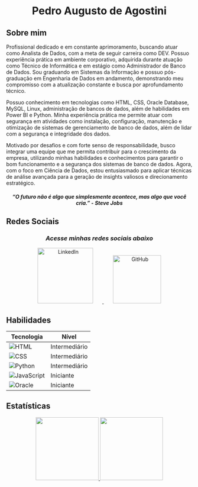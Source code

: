 <h1 align="center">Pedro Augusto de Agostini</h1>

## Sobre mim

Profissional dedicado e em constante aprimoramento, buscando atuar como Analista de Dados, com a meta de seguir carreira como DEV. Possuo experiência prática em ambiente corporativo, adquirida durante atuação como Técnico de Informática e em estágio como Administrador de Banco de Dados. Sou graduando em Sistemas da Informação e possuo pós-graduação em Engenharia de Dados em andamento, demonstrando meu compromisso com a atualização constante e busca por aprofundamento técnico.

Possuo conhecimento em tecnologias como HTML, CSS, Oracle Database, MySQL, Linux, administração de bancos de dados, além de habilidades em Power BI e Python. Minha experiência prática me permite atuar com segurança em atividades como instalação, configuração, manutenção e otimização de sistemas de gerenciamento de banco de dados, além de lidar com a segurança e integridade dos dados.

Motivado por desafios e com forte senso de responsabilidade, busco integrar uma equipe que me permita contribuir para o crescimento da empresa, utilizando minhas habilidades e conhecimentos para garantir o bom funcionamento e a segurança dos sistemas de banco de dados. Agora, com o foco em Ciência de Dados, estou entusiasmado para aplicar técnicas de análise avançada para a geração de insights valiosos e direcionamento estratégico.

<h4 align="center"><i>“O futuro não é algo que simplesmente acontece, mas algo que você cria.” - Steve Jobs</i></h4>



## Redes Sociais

<div align="center">
    <h3><i>Acesse minhas redes sociais abaixo</i></h3>
    <a href="https://www.linkedin.com/in/pedrodeagostini/" target="_blank">
        <img src="https://img.shields.io/badge/LinkedIn-0077B5?style=for-the-badge&logo=linkedin&logoColor=white" alt="LinkedIn" style="width: 150px; margin: 0 25px;">
    </a>
    <a href="https://github.com/PedroAgostini" target="_blank">
        <img src="https://img.shields.io/badge/GitHub-181717?style=for-the-badge&logo=github&logoColor=white" alt="GitHub" style="width: 130px; margin: 0 25px;">
    </a>
</div>

<h2>Habilidades</h2>

<div align="center">

| Tecnologia  | Nível   |
|-------------|---------|
| <img src="https://img.shields.io/badge/HTML-000?style=for-the-badge&logo=html5" alt="HTML"> | Intermediário |
| <img src="https://img.shields.io/badge/CSS-000?style=for-the-badge&logo=css3" alt="CSS"> | Intermediário |
| <img src="https://img.shields.io/badge/Python_Datascience-000?style=for-the-badge&logo=python" alt="Python"> | Intermediário |
| <img src="https://img.shields.io/badge/JavaScript-000?style=for-the-badge&logo=javascript" alt="JavaScript"> | Iniciante |
| <img src="https://img.shields.io/badge/Oracle_db-000?style=for-the-badge&logo=oracle" alt="Oracle"> | Iniciante |

</div>


## Estatísticas

<p align="center">
  <a href="https://github.com/PedroAgostini">
    <img height="170em" src="https://github-readme-stats.vercel.app/api?username=PedroAgostini&show_icons=true&theme=tokyonight&include_all_commits=true&count_private=true"/>
    <img height="170em" src="https://github-readme-stats.vercel.app/api/top-langs/?username=PedroAgostini&layout=compact&langs_count=7&theme=tokyonight"/>
  </a>
</p>
